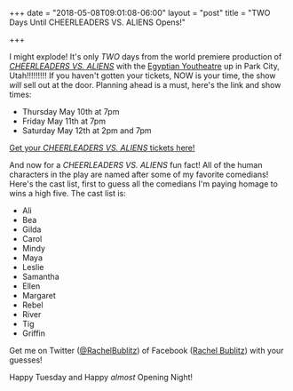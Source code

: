+++
date = "2018-05-08T09:01:08-06:00"
layout = "post"
title = "TWO Days Until CHEERLEADERS VS. ALIENS Opens!"

+++

I might explode! It's only *TWO* days from the world premiere production of [*CHEERLEADERS VS. ALIENS*](https://newplayexchange.org/plays/119869/cheerleaders-vs-aliens) with the [Egyptian Youtheatre](https://www.egyptiantheatrecompany.org/youtheatre) up in Park City, Utah!!!!!!!!! If you haven't gotten your tickets, NOW is your time, the show *will* sell out at the door. Planning ahead is a must, here's the link and show times:

* Thursday May 10th at 7pm
* Friday May 11th at 7pm
* Saturday May 12th at 2pm and 7pm

[Get your *CHEERLEADERS VS. ALIENS* tickets here!](https://www.egyptiantheatrecompany.org/index.php?option=com_holdmyticket&view=event&id=299374)

And now for a *CHEERLEADERS VS. ALIENS* fun fact! All of the human characters in the play are named after some of my favorite comedians! Here's the cast list, first to guess all the comedians I'm paying homage to wins a high five. The cast list is:

* Ali
* Bea
* Gilda
* Carol
* Mindy
* Maya
* Leslie
* Samantha
* Ellen
* Margaret
* Rebel
* River
* Tig
* Griffin

Get me on Twitter ([@RachelBublitz](https://twitter.com/RachelBublitz)) of Facebook ([Rachel Bublitz](https://www.facebook.com/rachelnbublitz/)) with your guesses!

Happy Tuesday and Happy *almost* Opening Night!

